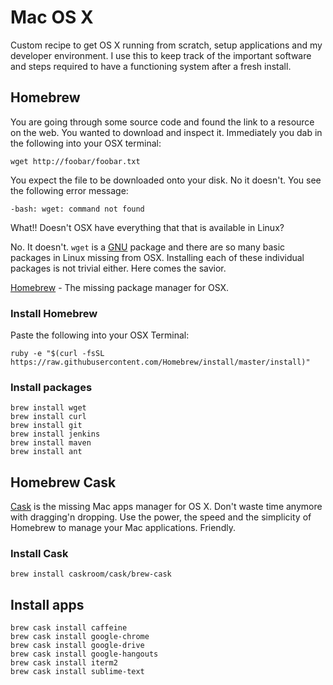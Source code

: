 # Mac OS X
Custom recipe to get OS X running from scratch, setup applications and my developer environment. 
I use this to keep track of the important software and steps required to have a functioning system after a fresh install.

## Homebrew

You are going through some source code and found the link to a resource on the web. You wanted to download and inspect it. Immediately you dab in the following into your OSX terminal:
```
wget http://foobar/foobar.txt
```
You expect the file to be downloaded onto your disk. No it doesn't. You see the following error message:
```
-bash: wget: command not found
```
What!! Doesn't OSX have everything that that is available in Linux?

No. It doesn't. `wget` is a [GNU](https://www.gnu.org/home.en.html) package and there are so many basic packages in Linux missing from OSX. Installing each of these individual packages is not trivial either. Here comes the savior.

[Homebrew](http://brew.sh/) - The missing package manager for OSX.

### Install Homebrew

Paste the following into your OSX Terminal:
```
ruby -e "$(curl -fsSL https://raw.githubusercontent.com/Homebrew/install/master/install)"
```

### Install packages

```
brew install wget
brew install curl
brew install git
brew install jenkins
brew install maven
brew install ant

```

## Homebrew Cask
[Cask](http://caskroom.io) is the missing Mac apps manager for OS X. Don't waste time anymore with dragging'n dropping. Use the power, the speed and the simplicity of Homebrew to manage your Mac applications. Friendly.

### Install Cask
```
brew install caskroom/cask/brew-cask
```

## Install apps
```
brew cask install caffeine
brew cask install google-chrome
brew cask install google-drive
brew cask install google-hangouts
brew cask install iterm2
brew cask install sublime-text

```


